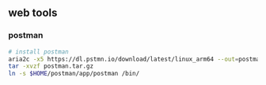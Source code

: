 ## web tools
### postman
```sh
# install postman
aria2c -x5 https://dl.pstmn.io/download/latest/linux_arm64 --out=postman.tar.gz
tar -xvzf postman.tar.gz
ln -s $HOME/postman/app/postman /bin/
```
